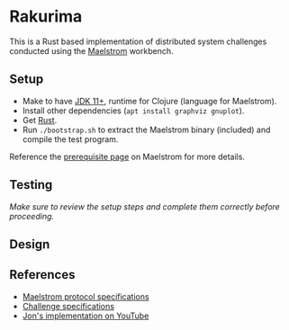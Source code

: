 # Rakurima

This is a Rust based implementation of distributed system challenges conducted using the [Maelstrom](https://github.com/jepsen-io/maelstrom/tree/main) workbench.

## Setup
* Make to have [JDK 11+](https://docs.aws.amazon.com/corretto/latest/corretto-17-ug/downloads-list.html), runtime for Clojure (language for Maelstrom).
* Install other dependencies (`apt install graphviz gnuplot`).
* Get [Rust](https://www.rust-lang.org/tools/install).
* Run `./bootstrap.sh` to extract the Maelstrom binary (included) and compile the test program.

Reference the [prerequisite page](https://github.com/jepsen-io/maelstrom/blob/main/doc/01-getting-ready/index.md#prerequisites) on Maelstrom for more details.

## Testing
*Make sure to review the setup steps and complete them correctly before proceeding.*

## Design

## References
* [Maelstrom protocol specifications](https://github.com/jepsen-io/maelstrom/blob/main/doc/protocol.md)
* [Challenge specifications](https://fly.io/dist-sys/1/)
* [Jon's implementation on YouTube](https://www.youtube.com/watch?v=gboGyccRVXI)
